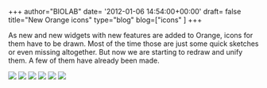 +++
author="BIOLAB"
date= '2012-01-06 14:54:00+00:00'
draft= false
title="New Orange icons"
type="blog"
blog=["icons" ]
+++

As new and new widgets with new features are added to Orange, icons for them have to be drawn. Most of the time those are just some quick sketches or even missing altogether. But now we are starting to redraw and unify them. A few of them have already been made.

![](/images/2012/01/06/featureconstructor_60.png__60x60_q95_crop_upscale.png)
![](/images/2012/01/06/imageviewer_60.png__60x60_q95_crop_upscale.png)
![](/images/2012/01/06/paintdata_60.png__60x60_q95_crop_upscale.png)
![](/images/2012/01/06/preprocess_60.png__60x60_q95_crop_upscale.png)
![](/images/2012/01/06/pythonscript_60.png__60x60_q95_crop_upscale.png)
![](/images/2012/01/06/basicsvm_60.png__60x60_q95_crop_upscale.png)

